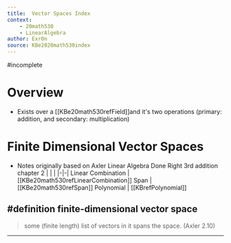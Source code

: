 ```yaml
---
title:  Vector Spaces Index
context:
	- 20math530
	- LinearAlgebra 
author: Exr0n
source: KBe2020math530index
---
```


#incomplete

# Overview
- Exists over a [[KBe20math530refField]]and it's two operations (primary: addition, and secondary: multiplication)

# Finite Dimensional Vector Spaces
- Notes originally based on Axler Linear Algebra Done Right 3rd addition chapter 2
| | |
|-|-|
Linear Combination | [[KBe20math530refLinearCombination]]
Span | [[KBe20math530refSpan]]
Polynomial | [[KBrefPolynomial]]
## #definition finite-dimensional vector space
> some (finite length) list of vectors in it spans the space. (Axler 2.10)

---
